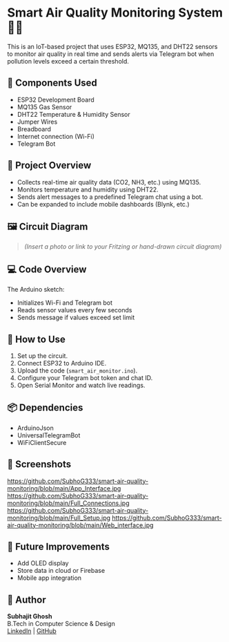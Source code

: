 # Smart Air Quality Monitoring System 🚨🌿

This is an IoT-based project that uses ESP32, MQ135, and DHT22 sensors to monitor air quality in real time and sends alerts via Telegram bot when pollution levels exceed a certain threshold.

## 🔧 Components Used

- ESP32 Development Board
- MQ135 Gas Sensor
- DHT22 Temperature & Humidity Sensor
- Jumper Wires
- Breadboard
- Internet connection (Wi-Fi)
- Telegram Bot

## 🧠 Project Overview

- Collects real-time air quality data (CO2, NH3, etc.) using MQ135.
- Monitors temperature and humidity using DHT22.
- Sends alert messages to a predefined Telegram chat using a bot.
- Can be expanded to include mobile dashboards (Blynk, etc.)

## 🖼️ Circuit Diagram

> *(Insert a photo or link to your Fritzing or hand-drawn circuit diagram)*

## 💻 Code Overview

The Arduino sketch:
- Initializes Wi-Fi and Telegram bot
- Reads sensor values every few seconds
- Sends message if values exceed set limit

## 🧪 How to Use

1. Set up the circuit.
2. Connect ESP32 to Arduino IDE.
3. Upload the code (`smart_air_monitor.ino`).
4. Configure your Telegram bot token and chat ID.
5. Open Serial Monitor and watch live readings.

## 📦 Dependencies

- ArduinoJson
- UniversalTelegramBot
- WiFiClientSecure

## 📸 Screenshots
https://github.com/SubhoG333/smart-air-quality-monitoring/blob/main/App_Interface.jpg
https://github.com/SubhoG333/smart-air-quality-monitoring/blob/main/Full_Connections.jpg
https://github.com/SubhoG333/smart-air-quality-monitoring/blob/main/Full_Setup.jpg
https://github.com/SubhoG333/smart-air-quality-monitoring/blob/main/Web_interface.jpg

## 🚀 Future Improvements

- Add OLED display
- Store data in cloud or Firebase
- Mobile app integration

## 🤝 Author

**Subhajit Ghosh**  
B.Tech in Computer Science & Design  
[LinkedIn](https://www.linkedin.com/in/subhajitghosh) | [GitHub](https://github.com/subhajitghosh)

